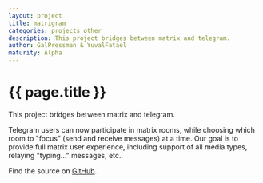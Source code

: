 ```yaml
---
layout: project
title: matrigram
categories: projects other
description: This project bridges between matrix and telegram.
author: GalPressman & YuvalFatael
maturity: Alpha
---
```


# {{ page.title }}
This project bridges between matrix and telegram.

Telegram users can now participate in matrix rooms, while choosing
which room to "focus" (send and receive messages) at a time.
Our goal is to provide full matrix user experience, including support of
all media types, relaying "typing..." messages, etc..

Find the source on [GitHub](https://github.com/GalPressman/matrigram/).
